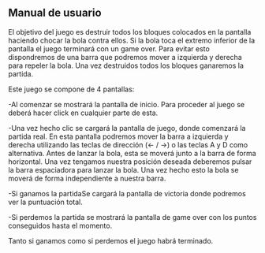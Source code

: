 ## Manual de usuario
El objetivo del juego es destruir todos los bloques colocados en la pantalla haciendo chocar la bola contra ellos. Si la bola toca el extremo inferior de la pantalla el juego terminará con un game over. Para evitar esto dispondremos de una barra que podremos mover a izquierda y derecha para repeler la bola. Una vez destruidos todos los bloques ganaremos la partida.

Este juego se compone de 4 pantallas:

-Al comenzar se mostrará la pantalla de inicio. Para proceder al juego se deberá hacer click en cualquier parte de esta.

-Una vez hecho clic se cargará la pantalla de juego, donde comenzará la partida real. En esta pantalla podremos mover la barra a izquierda y derecha utilizando las teclas
de dirección (<- / ->) o las teclas A y D como alternativa.
Antes de lanzar la bola, esta se moverá junto a la barra de forma horizontal. Una vez tengamos nuestra posición deseada deberemos pulsar
la barra espaciadora para lanzar la bola. Una vez hecho esto la bola se moverá de forma independiente a nuestra barra.

-Si ganamos la partidaSe cargará la pantalla de victoria donde podremos ver la puntuación total.

-Si perdemos la partida se mostrará la pantalla de game over con los puntos conseguidos hasta el momento.

Tanto si ganamos como si perdemos el juego habrá terminado.